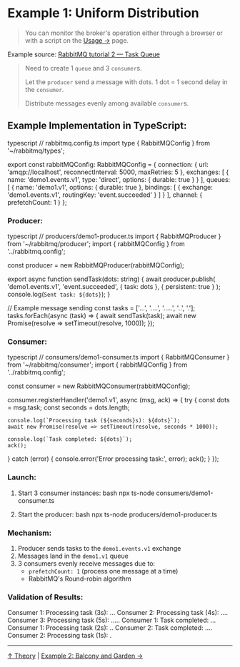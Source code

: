 # Example 1: Uniform Distribution

> You can monitor the broker's operation either through a browser or with a script on the [Usage →](docs/3_page.md) page.

Example source: [RabbitMQ tutorial 2 — Task Queue](https://habr.com/ru/articles/150134/)

> Need to create 1 `queue` and 3 `consumer`s.
>
> Let the `producer` send a message with dots. 1 dot = 1 second delay in the `consumer`.
>
> Distribute messages evenly among available `consumer`s.

## Example Implementation in TypeScript:

typescript
// rabbitmq.config.ts
import type { RabbitMQConfig } from '~/rabbitmq/types';

export const rabbitMQConfig: RabbitMQConfig = {
  connection: {
    url: 'amqp://localhost',
    reconnectInterval: 5000,
    maxRetries: 5
  },
  exchanges: [
    {
      name: 'demo1.events.v1',
      type: 'direct',
      options: { durable: true }
    }
  ],
  queues: [
    {
      name: 'demo1.v1',
      options: { durable: true },
      bindings: [
        {
          exchange: 'demo1.events.v1',
          routingKey: 'event.succeeded'
        }
      ]
    }
  ],
  channel: {
    prefetchCount: 1
  }
};


### Producer:
typescript
// producers/demo1-producer.ts
import { RabbitMQProducer } from '~/rabbitmq/producer';
import { rabbitMQConfig } from '../rabbitmq.config';

const producer = new RabbitMQProducer(rabbitMQConfig);

export async function sendTask(dots: string) {
  await producer.publish(
    'demo1.events.v1',
    'event.succeeded',
    { task: dots },
    { persistent: true }
  );
  console.log(`Sent task: ${dots}`);
}

// Example message sending
const tasks = ['...', '....', '.....', '..', '.'];
tasks.forEach(async (task) => {
  await sendTask(task);
  await new Promise(resolve => setTimeout(resolve, 1000));
});


### Consumer:
typescript
// consumers/demo1-consumer.ts
import { RabbitMQConsumer } from '~/rabbitmq/consumer';
import { rabbitMQConfig } from '../rabbitmq.config';

const consumer = new RabbitMQConsumer(rabbitMQConfig);

consumer.registerHandler('demo1.v1', async (msg, ack) => {
  try {
    const dots = msg.task;
    const seconds = dots.length;
    
    console.log(`Processing task (${seconds}s): ${dots}`);
    await new Promise(resolve => setTimeout(resolve, seconds * 1000));
    
    console.log(`Task completed: ${dots}`);
    ack();
  } catch (error) {
    console.error('Error processing task:', error);
    ack();
  }
});


### Launch:
1. Start 3 consumer instances:
bash
npx ts-node consumers/demo1-consumer.ts


2. Start the producer:
bash
npx ts-node producers/demo1-producer.ts


### Mechanism:
1. Producer sends tasks to the `demo1.events.v1` exchange
2. Messages land in the `demo1.v1` queue
3. 3 consumers evenly receive messages due to:
   - `prefetchCount: 1` (process one message at a time)
   - RabbitMQ's Round-robin algorithm

### Validation of Results:

Consumer 1: Processing task (3s): ...
Consumer 2: Processing task (4s): ....
Consumer 3: Processing task (5s): .....
Consumer 1: Task completed: ...
Consumer 1: Processing task (2s): ..
Consumer 2: Task completed: ....
Consumer 2: Processing task (1s): .


---

[↑ Theory](../1_page.md) | [Example 2: Balcony and Garden →](2_page.md)
